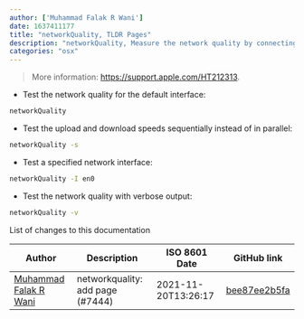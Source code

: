 ```yaml
---
author: ['Muhammad Falak R Wani']
date: 1637411177
title: "networkQuality, TLDR Pages"
description: "networkQuality, Measure the network quality by connecting to the internet."
categories: "osx"
---
```

> More information: <https://support.apple.com/HT212313>.

- Test the network quality for the default interface:

```bash
networkQuality
```

- Test the upload and download speeds sequentially instead of in parallel:

```bash
networkQuality -s
```

- Test a specified network interface:

```bash
networkQuality -I en0
```

- Test the network quality with verbose output:

```bash
networkQuality -v
```
List of changes to this documentation


Author | Description | ISO 8601 Date | GitHub link
------|-----|-----|-----
[Muhammad Falak R Wani](mailto:falakreyaz@gmail.com) | networkquality: add page (#7444) | 2021-11-20T13:26:17 | [bee87ee2b5fa](https://github.com/tldr-pages/tldr/commit/bee87ee2b5fab5ca35ece89d972e01048d4a1f28)

